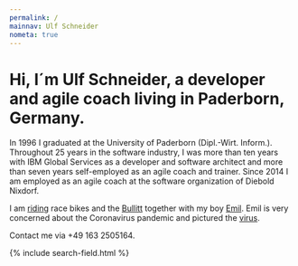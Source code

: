 ```yaml
---
permalink: /
mainnav: Ulf Schneider
nometa: true
---
```

<h1 class="fs-2 lh-2 md:fs-4 md:lh-1 breakout-l normal mrb-2">Hi, I´m <span class="inline-block"><strong>Ulf Schneider</strong>,</span> a developer and agile coach living in Paderborn, Germany.</h1>

In 1996 I graduated at the University of Paderborn (Dipl.-Wirt. Inform.). Throughout 25 years in the software industry, I was more than ten years with IBM Global Services as a developer and software architect and more than seven years self-employed as an agile coach and trainer. Since 2014 I am employed as an agile coach at the software organization of Diebold Nixdorf.

I am [riding](/bike/cross-the-alps/) race bikes and the [Bullitt](/emil/2016-10-02/) together with my boy [Emil](/emil/emil-is-ready-for-the-beach/). Emil is very concerned about the Coronavirus pandemic and pictured the [virus](/emil-drawing/emil-pictured-the-coronavirus/). 

Contact me via +49 163 2505164.

<div class="mrt">
{% include search-field.html %}
</div>


